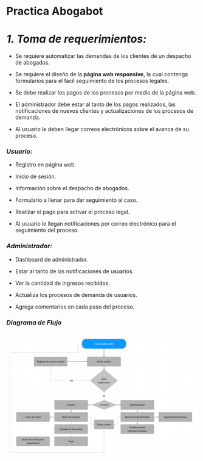 # Practica Abogabot

# ***1. Toma de requerimientos:*** 

- Se requiere automatizar las demandas de los clientes de un despacho de abogados. 

- Se requiere el diseño de la **página web responsive**, la cual contenga formularios para el fácil seguimiento de los procesos legales. 

- Se debe realizar los pagos de los procesos por medio de la página web. 

- El administrador debe estar al tanto de los pagos realizados, las notificaciones de nuevos clientes y actualizaciones de los procesos de demanda. 

- Al usuario le deben llegar correos electrónicos sobre el avance de su proceso. 


### ***Usuario:***

- Registro en página web. 

- Inicio de sesión. 

- Información sobre el despacho de abogados. 

- Formulario a llenar para dar seguimiento al caso. 

- Realizar el pago para activar el proceso legal. 

- Al usuario le llegan notificaciones por correo electrónico para el seguimiento del proceso. 

### ***Administrador:***

- Dashboard de administrador. 

- Estar al tanto de las notificaciones de usuarios. 

- Ver la cantidad de ingresos recibidos. 

- Actualiza los procesos de demanda de usuarios. 

- Agrega comentarios en cada paso del proceso. 

 ### ***Diagrama de Flujo***
 
 ![alt text](https://github.com/Tobonmm/LaunchX-Practicas/blob/44a6d2544d4f8f38d73677176f959222b56a9438/Images/imagen_2022-10-18_005756682.png)
 
